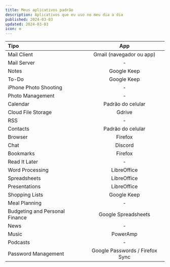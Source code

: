 ```yaml
---
title: Meus aplicativos padrão
description: Aplicativos que eu uso no meu dia a dia
published: 2024-03-03
updated: 2024-03-03
icon: ⚙
---
```


| Tipo                           |               App               |
| :----------------------------- | :-----------------------------: |
| Mail Client                    |    Gmail (navegador ou app)     |
| Mail Server                    |                -                |
| Notes                          |           Google Keep           |
| To-Do                          |           Google Keep           |
| iPhone Photo Shooting          |                -                |
| Photo Management               |                -                |
| Calendar                       |        Padrão do celular        |
| Cloud File Storage             |             Gdrive              |
| RSS                            |                -                |
| Contacts                       |        Padrão do celular        |
| Browser                        |             Firefox             |
| Chat                           |             Discord             |
| Bookmarks                      |             Firefox             |
| Read It Later                  |                -                |
| Word Processing                |           LibreOffice           |
| Spreadsheets                   |           LibreOffice           |
| Presentations                  |           LibreOffice           |
| Shopping Lists                 |           Google Keep           |
| Meal Planning                  |                -                |
| Budgeting and Personal Finance |       Google Spreadsheets       |
| News                           |                -                |
| Music                          |            PowerAmp             |
| Podcasts                       |                -                |
| Password Management            | Google Passwords / Firefox Sync |

